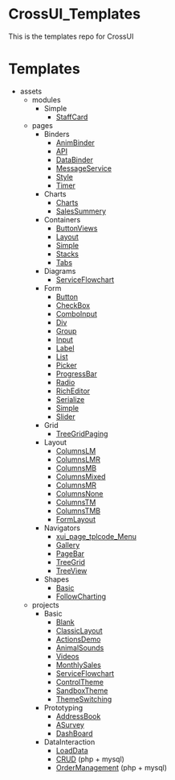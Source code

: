 # CrossUI_Templates
This is the templates repo for CrossUI

# Templates
* assets<br>
	* modules<br>
		* Simple<br>
			* [StaffCard](https://linb.github.io/CrossUI_Assets/assets/modules/Simple/xui_module_tpl_StaffCard/runtime.html)<br>
	* pages<br>
		* Binders<br>
			* [AnimBinder](https://linb.github.io/CrossUI_Assets/assets/pages/Binders/xui_page_tpl_AnimBinder/runtime.html)<br>
			* [API](https://linb.github.io/CrossUI_Assets/assets/pages/Binders/xui_page_tpl_API/runtime.html)<br>
			* [DataBinder](https://linb.github.io/CrossUI_Assets/assets/pages/Binders/xui_page_tpl_DataBinder/runtime.html)<br>
			* [MessageService](https://linb.github.io/CrossUI_Assets/assets/pages/Binders/xui_page_tpl_MessageService/runtime.html)<br>
			* [Style](https://linb.github.io/CrossUI_Assets/assets/pages/Binders/xui_page_tpl_Style/runtime.html)<br>
			* [Timer](https://linb.github.io/CrossUI_Assets/assets/pages/Binders/xui_page_tpl_Timer/runtime.html)<br>
		* Charts<br>
			* [Charts](https://linb.github.io/CrossUI_Assets/assets/pages/Charts/xui_page_tpl_Charts/runtime.html)<br>
			* [SalesSummery](https://linb.github.io/CrossUI_Assets/assets/pages/Charts/xui_page_tpl_SalesSummery/runtime.html)<br>
		* Containers<br>
			* [ButtonViews](https://linb.github.io/CrossUI_Assets/assets/pages/Containers/xui_page_tpl_ButtonViews/runtime.html)<br>
			* [Layout](https://linb.github.io/CrossUI_Assets/assets/pages/Containers/xui_page_tpl_Layout/runtime.html)<br>
			* [Simple](https://linb.github.io/CrossUI_Assets/assets/pages/Containers/xui_page_tpl_Simple/runtime.html)<br>
			* [Stacks](https://linb.github.io/CrossUI_Assets/assets/pages/Containers/xui_page_tpl_Stacks/runtime.html)<br>
			* [Tabs](https://linb.github.io/CrossUI_Assets/assets/pages/Containers/xui_page_tpl_Tabs/runtime.html)<br>
		* Diagrams<br>
			* [ServiceFlowchart](https://linb.github.io/CrossUI_Assets/assets/pages/Diagrams/xui_page_tpl_ServiceFlowchart/runtime.html)<br>
		* Form<br>
			* [Button](https://linb.github.io/CrossUI_Assets/assets/pages/Form/xui_page_tpl_Button/runtime.html)<br>
			* [CheckBox](https://linb.github.io/CrossUI_Assets/assets/pages/Form/xui_page_tpl_CheckBox/runtime.html)<br>
			* [ComboInput](https://linb.github.io/CrossUI_Assets/assets/pages/Form/xui_page_tpl_ComboInput/runtime.html)<br>
			* [Div](https://linb.github.io/CrossUI_Assets/assets/pages/Form/xui_page_tpl_Div/runtime.html)<br>
			* [Group](https://linb.github.io/CrossUI_Assets/assets/pages/Form/xui_page_tpl_Group/runtime.html)<br>
			* [Input](https://linb.github.io/CrossUI_Assets/assets/pages/Form/xui_page_tpl_Input/runtime.html)<br>
			* [Label](https://linb.github.io/CrossUI_Assets/assets/pages/Form/xui_page_tpl_Label/runtime.html)<br>
			* [List](https://linb.github.io/CrossUI_Assets/assets/pages/Form/xui_page_tpl_List/runtime.html)<br>
			* [Picker](https://linb.github.io/CrossUI_Assets/assets/pages/Form/xui_page_tpl_Picker/runtime.html)<br>
			* [ProgressBar](https://linb.github.io/CrossUI_Assets/assets/pages/Form/xui_page_tpl_ProgressBar/runtime.html)<br>
			* [Radio](https://linb.github.io/CrossUI_Assets/assets/pages/Form/xui_page_tpl_Radio/runtime.html)<br>
			* [RichEditor](https://linb.github.io/CrossUI_Assets/assets/pages/Form/xui_page_tpl_RichEditor/runtime.html)<br>
			* [Serialize](https://linb.github.io/CrossUI_Assets/assets/pages/Form/xui_page_tpl_Serialize/runtime.html)<br>
			* [Simple](https://linb.github.io/CrossUI_Assets/assets/pages/Form/xui_page_tpl_Simple/runtime.html)<br>
			* [Slider](https://linb.github.io/CrossUI_Assets/assets/pages/Form/xui_page_tpl_Slider/runtime.html)<br>
		* Grid<br>
			* [TreeGridPaging](https://linb.github.io/CrossUI_Assets/assets/pages/Grid/xui_page_tpl_TreeGridPaging/runtime.html)<br>
		* Layout<br>
			* [ColumnsLM](https://linb.github.io/CrossUI_Assets/assets/pages/Layout/xui_page_tpl_ColumnsLM/runtime.html)<br>
			* [ColumnsLMR](https://linb.github.io/CrossUI_Assets/assets/pages/Layout/xui_page_tpl_ColumnsLMR/runtime.html)<br>
			* [ColumnsMB](https://linb.github.io/CrossUI_Assets/assets/pages/Layout/xui_page_tpl_ColumnsMB/runtime.html)<br>
			* [ColumnsMixed](https://linb.github.io/CrossUI_Assets/assets/pages/Layout/xui_page_tpl_ColumnsMixed/runtime.html)<br>
			* [ColumnsMR](https://linb.github.io/CrossUI_Assets/assets/pages/Layout/xui_page_tpl_ColumnsMR/runtime.html)<br>
			* [ColumnsNone](https://linb.github.io/CrossUI_Assets/assets/pages/Layout/xui_page_tpl_ColumnsNone/runtime.html)<br>
			* [ColumnsTM](https://linb.github.io/CrossUI_Assets/assets/pages/Layout/xui_page_tpl_ColumnsTM/runtime.html)<br>
			* [ColumnsTMB](https://linb.github.io/CrossUI_Assets/assets/pages/Layout/xui_page_tpl_ColumnsTMB/runtime.html)<br>
			* [FormLayout](https://linb.github.io/CrossUI_Assets/assets/pages/Layout/xui_page_tpl_FormLayout/runtime.html)<br>
		* Navigators<br>
			* [xui_page_tplcode_Menu](https://linb.github.io/CrossUI_Assets/assets/pages/Navigators/xui_page_tplcode_Menu/runtime.html)<br>
			* [Gallery](https://linb.github.io/CrossUI_Assets/assets/pages/Navigators/xui_page_tpl_Gallery/runtime.html)<br>
			* [PageBar](https://linb.github.io/CrossUI_Assets/assets/pages/Navigators/xui_page_tpl_PageBar/runtime.html)<br>
			* [TreeGrid](https://linb.github.io/CrossUI_Assets/assets/pages/Navigators/xui_page_tpl_TreeGrid/runtime.html)<br>
			* [TreeView](https://linb.github.io/CrossUI_Assets/assets/pages/Navigators/xui_page_tpl_TreeView/runtime.html)<br>
		* Shapes<br>
			* [Basic](https://linb.github.io/CrossUI_Assets/assets/pages/Shapes/xui_page_tpl_Basic/runtime.html)<br>
			* [FollowCharting](https://linb.github.io/CrossUI_Assets/assets/pages/Shapes/xui_page_tpl_FollowCharting/runtime.html)<br>
	* projects<br>
		* Basic<br>
			* [Blank](https://linb.github.io/CrossUI_Assets/assets/projects/Simple/xui_project_tpl_Empty/index.html)<br>
			* [ClassicLayout](https://linb.github.io/CrossUI_Assets/assets/projects/Simple/xui_project_tpl_ClassicLayout/index.html)<br>
			* [ActionsDemo](https://linb.github.io/CrossUI_Assets/assets/projects/Simple/xui_project_tpl_ActionsDemo/index.html)<br>
			* [AnimalSounds](https://linb.github.io/CrossUI_Assets/assets/projects/Simple/xui_project_tpl_AnimalSounds/index.html)<br>
			* [Videos](https://linb.github.io/CrossUI_Assets/assets/projects/Simple/xui_project_tpl_Videos/index.html)<br>			
			* [MonthlySales](https://linb.github.io/CrossUI_Assets/assets/projects/Charts/xui_project_tpl_MonthlySales/index.html)<br>
			* [ServiceFlowchart](https://linb.github.io/CrossUI_Assets/assets/projects/Charts/xui_project_tpl_ServiceFlowchart/index.html)<br>	
			* [ControlTheme](https://linb.github.io/CrossUI_Assets/assets/projects/Themes/xui_project_tpl_ControlTheme/index.html)<br>
			* [SandboxTheme](https://linb.github.io/CrossUI_Assets/assets/projects/Themes/xui_project_tpl_SandboxTheme/index.html)<br>
			* [ThemeSwitching](https://linb.github.io/CrossUI_Assets/assets/projects/Themes/xui_project_tpl_ThemeSwitching/index.html)
		* Prototyping<br>
			* [AddressBook](https://linb.github.io/CrossUI_Assets/assets/projects/Prototyping/xui_project_tpl_AddressBook/index.html)<br>
			* [ASurvey](https://linb.github.io/CrossUI_Assets/assets/projects/Prototyping/xui_project_tpl_ASurvey/index.html)<br>
			* [DashBoard](https://linb.github.io/CrossUI_Assets/assets/projects/Prototyping/xui_project_tpl_DashBoard/index.html)<br>	
		* DataInteraction<br>
			* [LoadData](https://linb.github.io/CrossUI_Assets/assets/projects/DataInteraction/xui_project_tpl_LoadData/index.html)<br>
			* [CRUD](https://crossui.com/demo/CRUD/index.html) (php + mysql)<br>
			* [OrderManagement](https://crossui.com/demo/OrderManagement/index.html) (php + mysql)<br>

